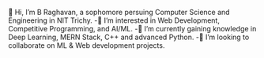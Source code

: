 👋 Hi, I’m B Raghavan, a sophomore persuing Computer Science and Engineering in NIT Trichy.
-👀 I’m interested in Web Development, Competitive Programming, and AI/ML.
-🌱 I’m currently gaining knowledge in Deep Learning, MERN Stack, C++ and advanced Python.
-💞️ I’m looking to collaborate on ML & Web development projects.
